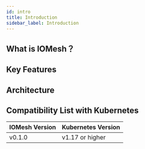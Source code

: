 ```yaml
---
id: intro
title: Introduction
sidebar_label: Introduction
---
```


## What is IOMesh？



## Key Features



## Architecture



## Compatibility List with Kubernetes

| IOMesh Version | Kubernetes Version |
| -------------- | ------------------ |
| v0.1.0         | v1.17 or higher    |


